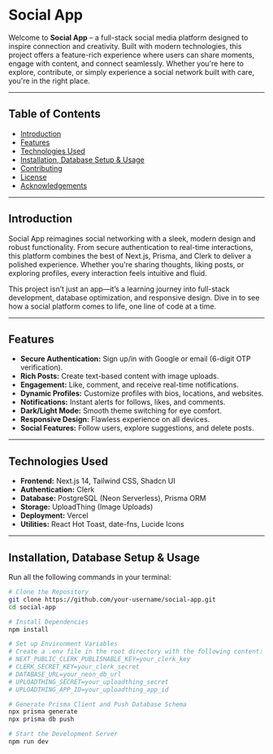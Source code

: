 # Social App

Welcome to **Social App** – a full-stack social media platform designed to inspire connection and creativity. Built with modern technologies, this project offers a feature-rich experience where users can share moments, engage with content, and connect seamlessly. Whether you're here to explore, contribute, or simply experience a social network built with care, you're in the right place.

---

## Table of Contents

- [Introduction](#introduction)
- [Features](#features)
- [Technologies Used](#technologies-used)
- [Installation, Database Setup & Usage](#installation-database-setup--usage)
- [Contributing](#contributing)
- [License](#license)
- [Acknowledgements](#acknowledgements)

---

## Introduction

Social App reimagines social networking with a sleek, modern design and robust functionality. From secure authentication to real-time interactions, this platform combines the best of Next.js, Prisma, and Clerk to deliver a polished experience. Whether you're sharing thoughts, liking posts, or exploring profiles, every interaction feels intuitive and fluid.

This project isn’t just an app—it’s a learning journey into full-stack development, database optimization, and responsive design. Dive in to see how a social platform comes to life, one line of code at a time.

---

## Features

- **Secure Authentication:** Sign up/in with Google or email (6-digit OTP verification).
- **Rich Posts:** Create text-based content with image uploads.
- **Engagement:** Like, comment, and receive real-time notifications.
- **Dynamic Profiles:** Customize profiles with bios, locations, and websites.
- **Notifications:** Instant alerts for follows, likes, and comments.
- **Dark/Light Mode:** Smooth theme switching for eye comfort.
- **Responsive Design:** Flawless experience on all devices.
- **Social Features:** Follow users, explore suggestions, and delete posts.

---

## Technologies Used

- **Frontend:** Next.js 14, Tailwind CSS, Shadcn UI
- **Authentication:** Clerk
- **Database:** PostgreSQL (Neon Serverless), Prisma ORM
- **Storage:** UploadThing (Image Uploads)
- **Deployment:** Vercel
- **Utilities:** React Hot Toast, date-fns, Lucide Icons

---

## Installation, Database Setup & Usage

Run all the following commands in your terminal:

```bash
# Clone the Repository
git clone https://github.com/your-username/social-app.git
cd social-app

# Install Dependencies
npm install

# Set up Environment Variables
# Create a .env file in the root directory with the following content:
# NEXT_PUBLIC_CLERK_PUBLISHABLE_KEY=your_clerk_key
# CLERK_SECRET_KEY=your_clerk_secret
# DATABASE_URL=your_neon_db_url
# UPLOADTHING_SECRET=your_uploadthing_secret
# UPLOADTHING_APP_ID=your_uploadthing_app_id

# Generate Prisma Client and Push Database Schema
npx prisma generate
npx prisma db push

# Start the Development Server
npm run dev



